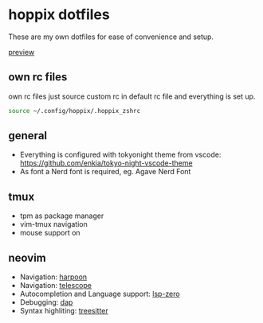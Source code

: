 # hoppix dotfiles

These are my own dotfiles for ease of convenience and setup.

[preview](preview.png)

## own rc files

own rc files just source custom rc in default rc file and everything is set up.

```sh
source ~/.config/hoppix/.hoppix_zshrc
```

## general
* Everything is configured with tokyonight theme from vscode: https://github.com/enkia/tokyo-night-vscode-theme
* As font a Nerd font is required, eg. Agave Nerd Font

## tmux

* tpm as package manager
* vim-tmux navigation
* mouse support on

## neovim

* Navigation: [harpoon](https://github.com/ThePrimeagen/harpoon)
* Navigation: [telescope](https://github.com/nvim-telescope/telescope.nvim)
* Autocompletion and Language support: [lsp-zero](https://github.com/VonHeikemen/lsp-zero.nvim)
* Debugging: [dap](https://github.com/mfussenegger/nvim-dap)
* Syntax highliting: [treesitter](https://github.com/nvim-treesitter/nvim-treesitter)



